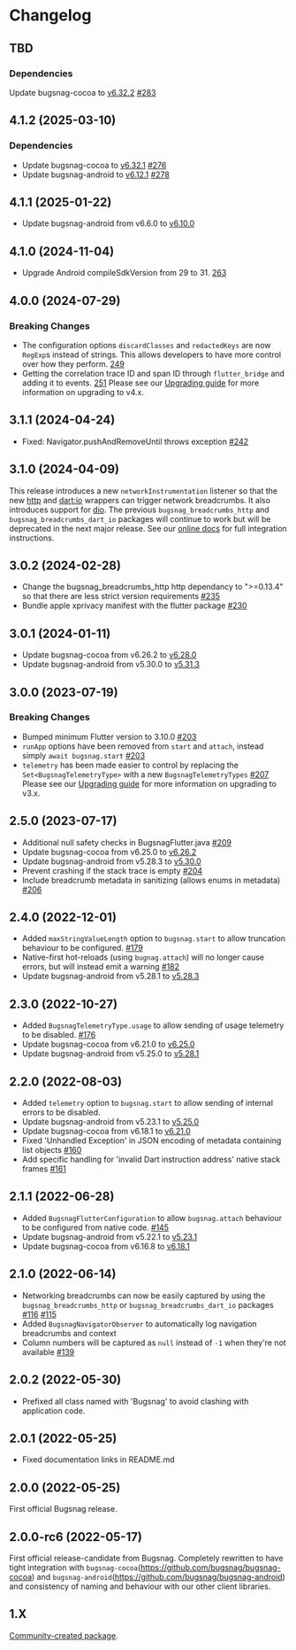 # Changelog

## TBD

### Dependencies

Update bugsnag-cocoa to [v6.32.2](https//github.com/bugsnag/bugsnag-cocoa/releases/tag/v6.32.2) [#283](https://github.com/bugsnag/bugsnag-flutter/pull/283)

## 4.1.2 (2025-03-10)

### Dependencies

- Update bugsnag-cocoa to [v6.32.1](https//github.com/bugsnag/bugsnag-cocoa/releases/tag/v6.32.1) [#276](https://github.com/bugsnag/bugsnag-flutter/pull/276)
- Update bugsnag-android to [v6.12.1](https//github.com/bugsnag/bugsnag-android/releases/tag/v6.12.1) [#278](https://github.com/bugsnag/bugsnag-flutter/pull/278)

## 4.1.1 (2025-01-22)

- Update bugsnag-android from v6.6.0 to [v6.10.0](https://github.com/bugsnag/bugsnag-android/blob/master/CHANGELOG.md#6100-2024-11-14)

## 4.1.0 (2024-11-04)

- Upgrade Android compileSdkVersion from 29 to 31.
  [263](https://github.com/bugsnag/bugsnag-flutter/pull/263)

## 4.0.0 (2024-07-29)

### Breaking Changes

- The configuration options `discardClasses` and `redactedKeys` are now `RegExp`s instead of strings. This allows developers to have more control over how they perform.
  [249](https://github.com/bugsnag/bugsnag-flutter/pull/249)
- Getting the correlation trace ID and span ID through `flutter_bridge` and adding it to events.
  [251](https://github.com/bugsnag/bugsnag-flutter/pull/251)
Please see our [Upgrading guide](./UPGRADING.MD) for more information on upgrading to v4.x.

## 3.1.1 (2024-04-24)

- Fixed: Navigator.pushAndRemoveUntil throws exception [#242](https://github.com/bugsnag/bugsnag-flutter/pull/242)

## 3.1.0 (2024-04-09)

This release introduces a new `networkInstrumentation` listener so that the new [http](https://pub.dev/packages/bugsnag_http_client) and [dart:io](https://pub.dev/packages/bugsnag_flutter_dart_io_http_client) wrappers can trigger network breadcrumbs. It also introduces support for [dio](https://pub.dev/packages/dio).
The previous `bugsnag_breadcrumbs_http` and `bugsnag_breadcrumbs_dart_io` packages will continue to work but will be deprecated in the next major release.
See our [online docs](https://docs.bugsnag.com/platforms/flutter/customizing-breadcrumbs/#network-request-breadcrumbs) for full integration instructions.

## 3.0.2 (2024-02-28)

- Change the bugsnag_breadcrumbs_http http dependancy to ">=0.13.4" so that there are less strict version requirements [#235](https://github.com/bugsnag/bugsnag-flutter/pull/235)
- Bundle apple xprivacy manifest with the flutter package [#230](https://github.com/bugsnag/bugsnag-flutter/pull/230)

## 3.0.1 (2024-01-11)

- Update bugsnag-cocoa from v6.26.2 to [v6.28.0](https://github.com/bugsnag/bugsnag-cocoa/blob/master/CHANGELOG.md#6280-2023-12-13)
- Update bugsnag-android from v5.30.0 to [v5.31.3](https://github.com/bugsnag/bugsnag-android/blob/master/CHANGELOG.md#5313-2023-11-06)

## 3.0.0 (2023-07-19)

### Breaking Changes

- Bumped minimum Flutter version to 3.10.0
  [#203](https://github.com/bugsnag/bugsnag-flutter/pull/203)
- `runApp` options have been removed from `start` and `attach`, instead simply `await bugsnag.start`
  [#203](https://github.com/bugsnag/bugsnag-flutter/pull/203)
- `telemetry` has been made easier to control by replacing the `Set<BugsnagTelemetryType>` with a new `BugsnagTelemetryTypes`
  [#207](https://github.com/bugsnag/bugsnag-flutter/pull/207)
Please see our [Upgrading guide](./UPGRADING.MD) for more information on upgrading to v3.x.

## 2.5.0 (2023-07-17)

- Additional null safety checks in BugsnagFlutter.java [#209](https://github.com/bugsnag/bugsnag-flutter/pull/209)
- Update bugsnag-cocoa from v6.25.0 to [v6.26.2](https://github.com/bugsnag/bugsnag-cocoa/blob/master/CHANGELOG.md#6262-2023-04-20)
- Update bugsnag-android from v5.28.3 to [v5.30.0](https://github.com/bugsnag/bugsnag-android/blob/master/CHANGELOG.md#5300-2023-05-11)
- Prevent crashing if the stack trace is empty
  [#204](https://github.com/bugsnag/bugsnag-flutter/pull/204)
- Include breadcrumb metadata in sanitizing (allows enums in metadata)
  [#206](https://github.com/bugsnag/bugsnag-flutter/pull/206)

## 2.4.0 (2022-12-01)

- Added `maxStringValueLength` option to `bugsnag.start` to allow truncation behaviour to be configured.
  [#179](https://github.com/bugsnag/bugsnag-flutter/pull/179)
- Native-first hot-reloads (using `bugnag.attach`) will no longer cause errors, but will instead emit a warning
  [#182](https://github.com/bugsnag/bugsnag-flutter/pull/182)
- Update bugsnag-android from v5.28.1 to [v5.28.3](https://github.com/bugsnag/bugsnag-android/blob/master/CHANGELOG.md#5283-2022-11-16)

## 2.3.0 (2022-10-27)

- Added `BugsnagTelemetryType.usage` to allow sending of usage telemetry to be disabled.
  [#176](https://github.com/bugsnag/bugsnag-flutter/pull/176)
- Update bugsnag-cocoa from v6.21.0 to [v6.25.0](https://github.com/bugsnag/bugsnag-cocoa/blob/master/CHANGELOG.md#6240-2022-10-05)
- Update bugsnag-android from v5.25.0 to [v5.28.1](https://github.com/bugsnag/bugsnag-android/blob/master/CHANGELOG.md#5281-2022-10-19)

## 2.2.0 (2022-08-03)

- Added `telemetry` option to `bugsnag.start` to allow sending of internal errors to be disabled.
- Update bugsnag-android from v5.23.1 to [v5.25.0](https://github.com/bugsnag/bugsnag-android/blob/master/CHANGELOG.md#5250-2022-07-19)
- Update bugsnag-cocoa from v6.18.1 to [v6.21.0](https://github.com/bugsnag/bugsnag-cocoa/blob/master/CHANGELOG.md#6210-2022-07-20)
- Fixed 'Unhandled Exception' in JSON encoding of metadata containing list objects
  [#160](https://github.com/bugsnag/bugsnag-flutter/pull/160)
- Add specific handling for 'invalid Dart instruction address' native stack frames
  [#161](https://github.com/bugsnag/bugsnag-flutter/pull/161)

## 2.1.1 (2022-06-28)

- Added `BugsnagFlutterConfiguration` to allow `bugsnag.attach` behaviour to be configured from native code.
  [#145](https://github.com/bugsnag/bugsnag-flutter/pull/145)
- Update bugsnag-android from v5.22.1 to [v5.23.1](https://github.com/bugsnag/bugsnag-android/blob/master/CHANGELOG.md#5231-2022-06-23)
- Update bugsnag-cocoa from v6.16.8 to [v6.18.1](https://github.com/bugsnag/bugsnag-cocoa/blob/master/CHANGELOG.md#6181-2022-06-22)

## 2.1.0 (2022-06-14)

- Networking breadcrumbs can now be easily captured by using the `bugsnag_breadcrumbs_http` or `bugsnag_breadcrumbs_dart_io` packages
  [#116](https://github.com/bugsnag/bugsnag-flutter/pull/116)
  [#115](https://github.com/bugsnag/bugsnag-flutter/pull/115)
- Added `BugsnagNavigatorObserver` to automatically log navigation breadcrumbs and context
- Column numbers will be captured as `null` instead of `-1` when they're not available
  [#139](https://github.com/bugsnag/bugsnag-flutter/pull/139)

## 2.0.2 (2022-05-30)

- Prefixed all class named with 'Bugsnag' to avoid clashing with application code.

## 2.0.1 (2022-05-25)

- Fixed documentation links in README.md

## 2.0.0 (2022-05-25)

First official Bugsnag release.

## 2.0.0-rc6 (2022-05-17)

First official release-candidate from Bugsnag. Completely rewritten to have tight integration with `bugsnag-cocoa`(https://github.com/bugsnag/bugsnag-cocoa) and `bugsnag-android`(https://github.com/bugsnag/bugsnag-android) and consistency of naming and behaviour with our other client libraries.

## 1.X

[Community-created package](https://github.com/GetDutchie/bugsnag_flutter).

